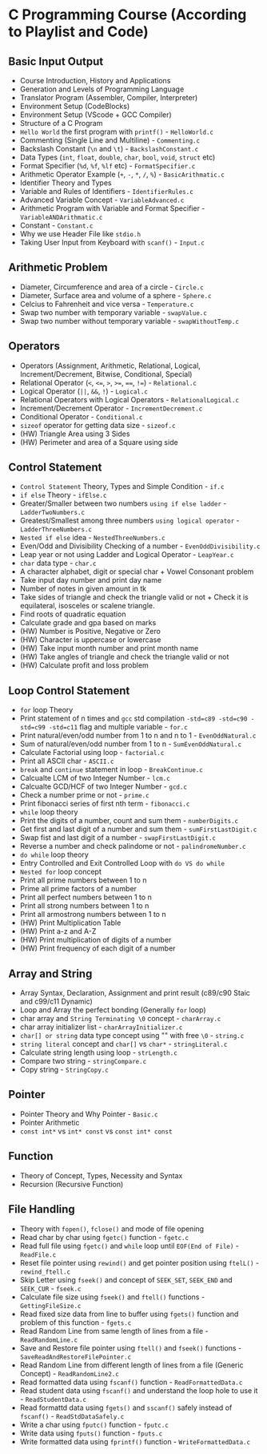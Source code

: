 # C Programming Course (According to Playlist and Code)

## Basic Input Output
- Course Introduction, History and Applications
- Generation and Levels of Programming Language
- Translator Program (Assembler, Compiler, Interpreter)
- Environment Setup (CodeBlocks)
- Environment Setup (VScode + GCC Compiler)
- Structure of a C Program
- `Hello World` the first program with `printf()` - `HelloWorld.c`
- Commenting (Single Line and Multiline) - `Commenting.c`
- Backslash Constant (`\n` and `\t`) - `BackslashConstant.c` 
- Data Types (`int`, `float`, `double`, `char`, `bool`, `void`, `struct` etc)
- Format Specifier (`%d`, `%f`, `%lf` etc) - `FormatSpecifier.c`
- Arithmetic Operator Example (`+`, `-`, `*`, `/`, `%`) - `BasicArithmatic.c`
- Identifier Theory and Types
- Variable and Rules of Identifiers - `IdentifierRules.c`
- Advanced Variable Concept - `VariableAdvanced.c`
- Arithmetic Program with Variable and Format Specifier - `VariableANDArithmatic.c` 
- Constant - `Constant.c`
- Why we use Header File like `stdio.h`
- Taking User Input from Keyboard with `scanf()` - `Input.c`

## Arithmetic Problem
- Diameter, Circumference and area of a circle - `Circle.c`
- Diameter, Surface area and volume of a sphere - `Sphere.c`
- Celcius to Fahrenheit and vice versa - `Temperature.c`
- Swap two number with temporary variable - `swapValue.c`
- Swap two number without temporary variable - `swapWithoutTemp.c`

## Operators
- Operators (Assignment, Arithmetic, Relational, Logical, Increment/Decrement, Bitwise, Conditional, Special)
- Relational Operator (`<`, `<=`, `>`, `>=`, `==`, `!=`) - `Relational.c`
- Logical Operator (`||`, `&&`, `!`) - `Logical.c`
- Relational Operators with Logical Operators - `RelationalLogical.c`
- Increment/Decrement Operator - `IncrementDecrement.c`
- Conditional Operator - `Conditional.c`
- `sizeof` operator for getting data size - `sizeof.c`
- (HW) Triangle Area using 3 Sides
- (HW) Perimeter and area of a Square using side

## Control Statement
- `Control Statement` Theory, Types and Simple Condition - `if.c`
- `if else` Theory - `ifElse.c`
- Greater/Smaller between two numbers `using if else ladder` - `LadderTwoNumbers.c`
- Greatest/Smallest among three numbers `using logical operator` - `LadderThreeNumbers.c`
- `Nested if else` idea - `NestedThreeNumbers.c`
- Even/Odd and Divisibility Checking of a number - `EvenOddDivisibility.c`
- Leap year or not using Ladder and Logical Operator - `LeapYear.c`
- `char` data type - `char.c`
- A character alphabet, digit or special char + Vowel Consonant problem 
- Take input day number and print day name
- Number of notes in given amount in tk
- Take sides of triangle and check the triangle valid or not + Check it is equilateral, isosceles or scalene triangle.
- Find roots of quadratic equation 
- Calculate grade and gpa based on marks
- (HW) Number is Positive, Negative or Zero
- (HW) Character is uppercase or lowercase
- (HW) Take  input month number and print month name
- (HW) Take angles of triangle and check the triangle valid or not
- (HW) Calculate profit and loss problem


## Loop Control Statement
- `for` loop Theory
- Print statement of n times and `gcc` std compilation `-std=c89 -std=c90 -std=c99 -std=c11` flag and multiple variable - `for.c`
- Print natural/even/odd number from 1 to n and n to 1 - `EvenOddNatural.c`
- Sum of natural/even/odd number from 1 to n - `SumEvenOddNatural.c`
- Calculate Factorial using loop - `factorial.c`
- Print all ASCII char - `ASCII.c`
- `break` and `continue` statement in loop - `BreakContinue.c`
- Calcualte LCM of two Integer Number - `lcm.c`
- Calcualte GCD/HCF of two Integer Number - `gcd.c`
- Check a number prime or not - `prime.c` 
- Print fibonacci series of first nth term - `fibonacci.c`
- `while` loop theory
- Print the digits of a number, count and sum them - `numberDigits.c`
- Get first and last digit of a number and sum them - `sumFirstLastDigit.c`
- Swap fist and last digit of a number - `swapFirstLastDigit.c`
- Reverse a number and check palindome or not - `palindromeNumber.c`
- `do while` loop theory
- Entry Controlled and Exit Controlled Loop with `do VS do while`
- `Nested for` loop concept
- Print all prime numbers between 1 to n
- Prime all prime factors of a number
- Print all perfect numbers between 1 to n
- Print all strong numbers between 1 to n
- Print all armostrong numbers between 1 to n
- (HW) Print Multiplication Table
- (HW) Print a-z and A-Z
- (HW) Print multiplication of digits of a number
- (HW) Print frequency of each digit of a number

## Array and String
- Array Syntax, Declaration, Assignment and print result (c89/c90 Staic and c99/c11 Dynamic)
- Loop and Array the perfect bonding (Generally `for` loop)
- char array and `String Terminating \0` concept - `charArray.c`
- char array initializer list - `charArrayInitializer.c`
- `char[] or string` data type concept using "" with free `\0` - `string.c`
- `string literal` concept and `char[]` vs `char*` - `stringLiteral.c`
- Calculate string length using loop - `strLength.c`
- Compare two string - `stringCompare.c`
- Copy string - `StringCopy.c`

## Pointer
- Pointer Theory and Why Pointer - `Basic.c`
- Pointer Arithmetic 
- `const int*` vs `int* const` vs `const int* const`

## Function
- Theory of Concept, Types, Necessity and Syntax
- Recursion (Recursive Function)

## File Handling
- Theory with `fopen()`, `fclose()` and mode of file opening
- Read char by char using `fgetc()` function - `fgetc.c`
- Read full file using `fgetc()` and `while` loop until `EOF(End of File)` - `ReadFile.c`
- Reset file pointer using `rewind()` and get pointer position using `ftelL()` - `rewind_ftell.c`
- Skip Letter using `fseek()` and concept of `SEEK_SET`, `SEEK_END` and `SEEK_CUR` - `fseek.c`
- Calculate file size using `fseek()` and `ftell()` functions - `GettingFileSize.c`
- Read fixed size data from line to buffer using `fgets()` function and problem of this function - `fgets.c`
- Read Random Line from same length of lines from a file - `ReadRandomLine.c`
- Save and Restore file pointer using `ftell()` and `fseek()` functions - `SaveReadAndRestoreFilePointer.c`
- Read Random Line from different length of lines from a file (Generic Concept) - `ReadRandomLine2.c`
- Read formatted data using `fscanf()` function - `ReadFormattedData.c`
- Read student data using `fscanf()` and understand the loop hole to use it - `ReadStudentData.c`
- Read formattd data using `fgets()` and `sscanf()` safely instead of `fscanf()` - `ReadStdDataSafely.c`
- Write a char using `fputc()` function - `fputc.c`
- Write data using `fputs()` function - `fputs.c`
- Write formatted data using `fprintf()` function - `WriteFormattedData.c`